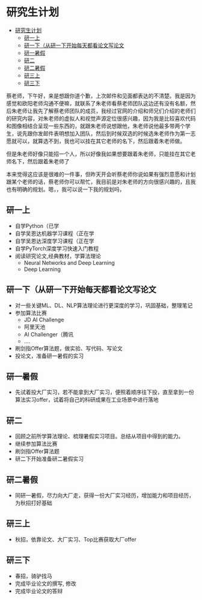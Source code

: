 # 研究生计划

- [研究生计划](#研究生计划)
  - [研一上](#研一上)
  - [研一下（从研一下开始每天都看论文写论文](#研一下从研一下开始每天都看论文写论文)
  - [研一暑假](#研一暑假)
  - [研二](#研二)
  - [研二暑假](#研二暑假)
  - [研三上](#研三上)
  - [研三下](#研三下)

蔡老师，下午好，来是想跟你道个歉，上次邮件和见面都表达的不清楚。我是因为感觉和欧阳老师沟通不便嘛，就联系了朱老师看蔡老师团队这边还有没有名额，然后朱老师让我先了解蔡老师团队的成员，我经过官网的介绍和师兄们介绍的老师们的研究内容，对朱老师的虚拟人和视觉声源定位很感兴趣，因为我是比较喜欢代码和图像相结合呈现一些东西的，就跟朱老师说想跟他，朱老师说他最多带两个学生，说先跟你发邮件表明想加入团队，然后到时候双选的时候选朱老师作为第一志愿就可以，就算选不到，我也可以挂在其它老师的名下，然后跟着朱老师做。

但是朱老师好像只能招一个人，所以好像我如果想要跟着朱老师，只能挂在其它老师名下，然后跟着朱老师了

本来觉得这应该是很难的一件事，但昨天开会听蔡老师你说如果有强烈意愿和计划跟某个老师的话，蔡老师你可以帮忙，我目前是对朱老师的方向很感兴趣的，且我也有明确的规划。嗯，，我可以说一下我的规划吗，

## 研一上

- 自学Python（已学
- 自学吴恩达机器学习课程（正在学
- 自学吴恩达深度学习课程（正在学
- 自学PyTorch深度学习快速入门教程
- 阅读研究论文,经典教材，学算法理论
  - Neural Networks and Deep Learning
  - Deep Learning

## 研一下（从研一下开始每天都看论文写论文

- 对一些关键ML、DL、NLP算法理论进行更深度的学习，巩固基础，整理笔记
- 参加算法比赛
  - JD AI Challenge
  - 阿里天池
  - AI Challenger（腾讯
  - ....
- 刷剑指Offer算法题，做实验、写代码、写论文
- 投论文，准备研一暑假的实习

## 研一暑假

- 先试着投大厂实习，若不能拿到大厂实习，便照着顺序往下投，直至拿到一份算法实习offer，试着将自己的科研成果在工业场景中进行落地

## 研二

- 回顾之前所学算法理论、梳理暑假实习项目。总结从项目中得到的能力。
- 继续参加算法比赛
- 刷剑指Offer算法题
- 研二下开始准备研二暑假实习

## 研二暑假

- 同研一暑假，尽力向大厂走，获得一份大厂实习经历，增加能力和项目经历，为秋招打好基础

## 研三上

- 秋招，依靠论文、大厂实习、Top比赛获取大厂offer

## 研三下

- 春招，骑驴找马
- 完成毕业论文的撰写, 修改
- 完成毕业论文的答辩
